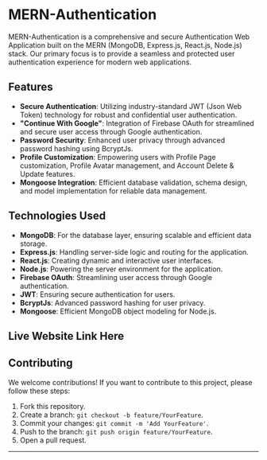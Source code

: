 # MERN-Authentication

MERN-Authentication is a comprehensive and secure Authentication Web Application built on the MERN (MongoDB, Express.js, React.js, Node.js) stack. Our primary focus is to provide a seamless and protected user authentication experience for modern web applications.

## Features

- **Secure Authentication**: Utilizing industry-standard JWT (Json Web Token) technology for robust and confidential user authentication.
- **"Continue With Google"**: Integration of Firebase OAuth for streamlined and secure user access through Google authentication.
- **Password Security**: Enhanced user privacy through advanced password hashing using BcryptJs.
- **Profile Customization**: Empowering users with Profile Page customization, Profile Avatar management, and Account Delete & Update features.
- **Mongoose Integration**: Efficient database validation, schema design, and model implementation for reliable data management.

## Technologies Used

- **MongoDB**: For the database layer, ensuring scalable and efficient data storage.
- **Express.js**: Handling server-side logic and routing for the application.
- **React.js**: Creating dynamic and interactive user interfaces.
- **Node.js**: Powering the server environment for the application.
- **Firebase OAuth**: Streamlining user access through Google authentication.
- **JWT**: Ensuring secure authentication for users.
- **BcryptJs**: Advanced password hashing for user privacy.
- **Mongoose**: Efficient MongoDB object modeling for Node.js.

## Live Website Link Here


## Contributing

We welcome contributions! If you want to contribute to this project, please follow these steps:

1. Fork this repository.
2. Create a branch: `git checkout -b feature/YourFeature`.
3. Commit your changes: `git commit -m 'Add YourFeature'`.
4. Push to the branch: `git push origin feature/YourFeature`.
5. Open a pull request.

---
